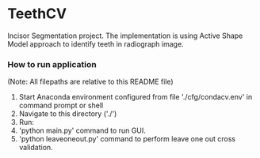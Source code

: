 # TeethCV
Incisor Segmentation project. The implementation is using Active Shape Model approach to identify teeth in radiograph image.

### How to run application
(Note: All filepaths are relative to this README file)

1. Start Anaconda environment configured from file './cfg/condacv.env' in command prompt or shell
2. Navigate to this directory ('./')
3. Run:
  1. 'python main.py' command to run GUI.
  2. 'python leaveoneout.py' command to perform leave one out cross validation.

